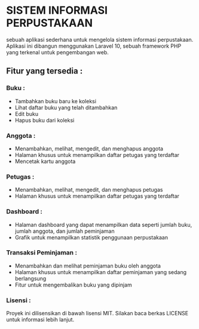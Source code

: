 <h1>SISTEM INFORMASI PERPUSTAKAAN</h1>
<p>sebuah aplikasi sederhana untuk mengelola sistem informasi perpustakaan.<br>
Aplikasi ini dibangun menggunakan Laravel 10, sebuah framework PHP yang terkenal untuk pengembangan web.</p>

<h2>Fitur yang tersedia :</h2>

<h3>Buku :</h3>
<ul>
  <li>Tambahkan buku baru ke koleksi</li>
  <li>Lihat daftar buku yang telah ditambahkan</li>
  <li>Edit buku</li>
  <li>Hapus buku dari koleksi</li>
</ul>

<h3>Anggota :</h3>
<ul>
  <li>Menambahkan, melihat, mengedit, dan menghapus anggota</li>
  <li>Halaman khusus untuk menampilkan daftar petugas yang terdaftar</li>
  <li>Mencetak kartu anggota</li>
</ul>

<h3>Petugas :</h3>
<ul>
  <li>Menambahkan, melihat, mengedit, dan menghapus petugas</li>
  <li>Halaman khusus untuk menampilkan daftar petugas yang terdaftar</li>
</ul>

<h3>Dashboard :</h3>
<ul>
  <li>Halaman dashboard yang dapat menampilkan data seperti jumlah buku, jumlah anggota, dan jumlah peminjaman</li>
  <li>Grafik untuk menampilkan statistik penggunaan perpustakaan</li>
</ul>

<h3>Transaksi Peminjaman :</h3>
<ul>
  <li>Menambahkan dan melihat peminjaman buku oleh anggota</li>
  <li>Halaman khusus untuk menampilkan daftar peminjaman yang sedang berlangsung</li>
  <li>Fitur untuk mengembalikan buku yang dipinjam</li>
</ul>

<h3>Lisensi :</h3>
<p>Proyek ini dilisensikan di bawah lisensi MIT. Silakan baca berkas LICENSE untuk informasi lebih lanjut.</p>
